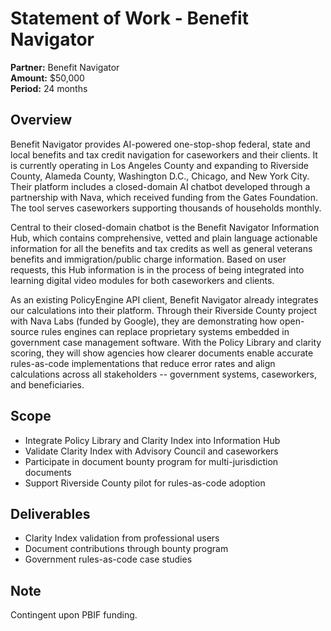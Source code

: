 # Statement of Work - Benefit Navigator

**Partner:** Benefit Navigator  
**Amount:** $50,000  
**Period:** 24 months  

## Overview

Benefit Navigator provides AI-powered one-stop-shop federal, state and local benefits and tax credit navigation for caseworkers and their clients. It is currently operating in Los Angeles County and expanding to Riverside County, Alameda County, Washington D.C., Chicago, and New York City. Their platform includes a closed-domain AI chatbot developed through a partnership with Nava, which received funding from the Gates Foundation. The tool serves caseworkers supporting thousands of households monthly. 

Central to their closed-domain chatbot is the Benefit Navigator Information Hub, which contains comprehensive, vetted and plain language actionable information for all the benefits and tax credits as well as general veterans benefits and immigration/public charge information. Based on user requests, this Hub information is in the process of being integrated into learning digital video modules for both caseworkers and clients.

As an existing PolicyEngine API client, Benefit Navigator already integrates our calculations into their platform. Through their Riverside County project with Nava Labs (funded by Google), they are demonstrating how open-source rules engines can replace proprietary systems embedded in government case management software. With the Policy Library and clarity scoring, they will show agencies how clearer documents enable accurate rules-as-code implementations that reduce error rates and align calculations across all stakeholders -- government systems, caseworkers, and beneficiaries.

## Scope

- Integrate Policy Library and Clarity Index into Information Hub
- Validate Clarity Index with Advisory Council and caseworkers
- Participate in document bounty program for multi-jurisdiction documents
- Support Riverside County pilot for rules-as-code adoption

## Deliverables

- Clarity Index validation from professional users
- Document contributions through bounty program
- Government rules-as-code case studies

## Note

Contingent upon PBIF funding.